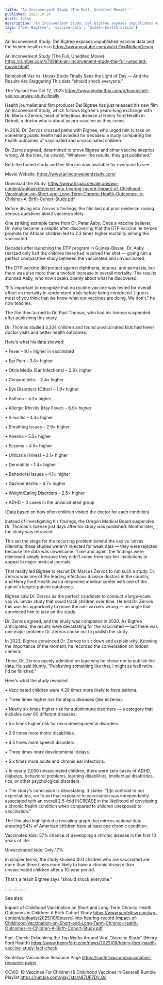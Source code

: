 ```yaml
---
title: 'An Inconvenient Study (The Full, Unedited Movie) '
published: 2025-10-24
draft: false
description: 'An Inconvenient Study: Del Bigtree exposes unpublished vaccine data and the hidden health crisis'
tags: ['Del-Bigtree', 'vaccine-data', 'hidden-health-crisis']
---
```


An Inconvenient Study: Del Bigtree exposes unpublished vaccine data and the hidden health crisis <https://www.youtube.com/watch?v=iNn8apQesqg>

An Inconvenient Study (The Full, Unedited Movie)
<https://rumble.com/v708lmk-an-inconvenient-study-the-full-unedited-movie.html?>

Bombshell Vax vs. Unvax Study Finally Sees the Light of Day — And the Results Are Staggering
This data “should shock everyone.”

The Vigilant Fox
Oct 12, 2025 <https://www.vigilantfox.com/p/bombshell-vax-vs-unvax-study-finally>

Health journalist and film producer Del Bigtree has just released his new film An Inconvenient Study, which follows Bigtree's years-long exchange with Dr. Marcus Zervos, head of infectious disease at Henry Ford Health in Detroit, a doctor who is about as pro-vaccine as they come.

In 2016, Dr. Zervos crossed paths with Bigtree, who urged him to take on something public health had avoided for decades: a study comparing the health outcomes of vaccinated and unvaccinated children.

Dr. Zervos agreed, determined to prove Bigtree and other vaccine skeptics wrong. At the time, he vowed, "Whatever the results, they get published."

Both the buried study and the film are now available for everyone to see.

Movie Website:
<https://www.aninconvenientstudy.com/>

Download the Study:
<https://www.hsgac.senate.gov/wp-content/uploads/Entered-into-hearing-record-Impact-of-Childhood-Vaccination-on-Short-and-Long-Term-Chronic-Health-Outcomes-in-Children-A-Birth-Cohort-Study.pdf>

Before diving into Zervos's findings, the film laid out prior evidence raising serious questions about vaccine safety.

One striking example came from Dr. Peter Aaby. Once a vaccine believer, Dr. Aaby became a skeptic after discovering that the DTP vaccine he helped promote for African children led to 2.3 times higher mortality among the vaccinated.

Decades after launching the DTP program in Guinea-Bissau, Dr. Aaby realized only half the children there had received the shot — giving him a perfect comparative study between the vaccinated and unvaccinated.

The DTP vaccine did protect against diphtheria, tetanus, and pertussis, but there was also more than a twofold increase in overall mortality. The results stunned Aaby, who now speaks openly about what he discovered.

"It's important to recognize that no routine vaccine was tested for overall effect on mortality in randomized trials before being introduced. I guess most of you think that we know what our vaccines are doing. We don't," he now teaches.

The film then turned to Dr. Paul Thomas, who had his license suspended after publishing this study.

Dr. Thomas studied 3,324 children and found unvaccinated kids had fewer doctor visits and better health outcomes.

Here's what his data showed:

• Fever – 9.1× higher in vaccinated

• Ear Pain – 3.4× higher

• Otitis Media (Ear Infections) – 2.9× higher

• Conjunctivitis – 2.4× higher

• Eye Disorders (Other) – 1.8× higher

• Asthma – 5.2× higher

• Allergic Rhinitis (Hay Fever) – 6.9× higher

• Sinusitis – 4.3× higher

• Breathing Issues – 2.9× higher

• Anemia – 5.5× higher

• Eczema – 4.5× higher

• Urticaria (Hives) – 2.1× higher

• Dermatitis – 1.4× higher

• Behavioral Issues – 4.1× higher

• Gastroenteritis – 4.7× higher

• Weight/Eating Disorders – 2.5× higher

• ADHD – 0 cases in the unvaccinated group

(Data based on how often children visited the doctor for each condition)

Instead of investigating his findings, the Oregon Medical Board suspended Dr. Thomas's license just days after his study was published. Months later, the study was retracted.

This set the stage for the recurring problem behind the vax vs. unvax dilemma: these studies weren't rejected for weak data — they were rejected because the data was unwelcome. Time and again, the findings were dismissed simply because they didn't come from top-tier institutions or appear in major medical journals.

That reality led Bigtree to recruit Dr. Marcus Zervos to run such a study. Dr. Zervos was one of the leading infectious disease doctors in the country, and Henry Ford Health was a respected medical center with one of the nation's largest patient databases.

Bigtree saw Dr. Zervos as the perfect candidate to conduct a large-scale vax vs. unvax study that could track children over time. He told Dr. Zervos this was his opportunity to prove the anti-vaxxers wrong — an angle that convinced him to take on the study.

Dr. Zervos agreed, and the study was completed in 2020. As Bigtree anticipated, the results were devastating for the vaccinated — but there was one major problem: Dr. Zervos chose not to publish the study.

In 2022, Bigtree convinced Dr. Zervos to sit down and explain why. Knowing the importance of the moment, he recorded the conversation on hidden camera.

There, Dr. Zervos openly admitted on tape why he chose not to publish the data. He said bluntly, "Publishing something like that, I might as well retire. I'd be finished."

Here's what the study revealed:

• Vaccinated children were 4.29 times more likely to have asthma.

• Three times higher risk for atopic diseases (like eczema).

• Nearly six times higher risk for autoimmune disorders — a category that includes over 80 different diseases.

• 5.5 times higher risk for neurodevelopmental disorders.

• 2.9 times more motor disabilities.

• 4.5 times more speech disorders.

• Three times more developmental delays.

• Six times more acute and chronic ear infections.

• In nearly 2,000 unvaccinated children, there were zero cases of ADHD, diabetes, behavioral problems, learning disabilities, intellectual disabilities, tics, or other psychological disorders.

• The study's conclusion is devastating. It states: "[I]n contrast to our expectations, we found that exposure to vaccination was independently associated with an overall 2.5-fold INCREASE in the likelihood of developing a chronic health condition when compared to children unexposed to vaccination."

The film also highlighted a revealing graph that mirrors national data showing 54% of American children have at least one chronic condition.

Vaccinated kids: 57% chance of developing a chronic disease in the first 10 years of life.

Unvaccinated kids: Only 17%.

In simpler terms, the study showed that children who are vaccinated are more than three times more likely to have a chronic disease than unvaccinated children after a 10-year period.

That's a result Bigtree says "should shock everyone."

.................

See also:

Impact of Childhood Vaccination on Short and Long-Term Chronic Health Outcomes in Children:
A Birth Cohort Study <https://www.sunfellow.com/wp-content/uploads/2025/10/Entered-into-hearing-record-Impact-of-Childhood-Vaccination-on-Short-and-Long-Term-Chronic-Health-Outcomes-in-Children-A-Birth-Cohort-Study.pdf>

Fact-Check: Debunking the Top Myths Around Viral “Vaccine Study” (Henry Ford Health)
<https://www.henryford.com/news/2025/09/henry-ford-health-vaccine-study-fact-check>

Sunfellow Vaccination Resource Page
<https://sunfellow.com/vaccination-resource-page/>

COVID-19 Vaccines For Children (& Childhood Vaccines In General) Rumble Playlist
<https://rumble.com/playlists/A87UF7Dy_Qc>